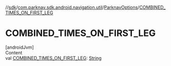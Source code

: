//[sdk](../../../index.md)/[com.parknav.sdk.android.navigation.util](../index.md)/[ParknavOptions](index.md)/[COMBINED_TIMES_ON_FIRST_LEG](-c-o-m-b-i-n-e-d_-t-i-m-e-s_-o-n_-f-i-r-s-t_-l-e-g.md)



# COMBINED_TIMES_ON_FIRST_LEG  
[androidJvm]  
Content  
val [COMBINED_TIMES_ON_FIRST_LEG](-c-o-m-b-i-n-e-d_-t-i-m-e-s_-o-n_-f-i-r-s-t_-l-e-g.md): [String](https://developer.android.com/reference/kotlin/java/lang/String.html)  



